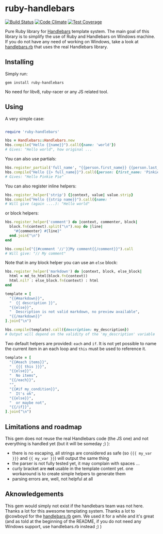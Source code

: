 ruby-handlebars
===============

[![Build Status](https://travis-ci.org/vincent-psarga/ruby-handlebars.svg?branch=master)](https://travis-ci.org/vincent-psarga/ruby-handlebars)
[![Code Climate](https://codeclimate.com/github/vincent-psarga/ruby-handlebars/badges/gpa.svg)](https://codeclimate.com/github/vincent-psarga/ruby-handlebars)
[![Test Coverage](https://codeclimate.com/github/vincent-psarga/ruby-handlebars/badges/coverage.svg)](https://codeclimate.com/github/vincent-psarga/ruby-handlebars)

Pure Ruby library for [Handlebars](http://handlebarsjs.com/) template system.
The main goal of this library is to simplify the use of Ruby and Handlebars on Windows machine. If you do not have any need of working on Windows, take a look at [handlebars.rb](https://github.com/cowboyd/handlebars.rb) that uses the real Handlebars library.

Installing
----------

Simply run:

```shell
gem install ruby-handlebars
```

No need for libv8, ruby-racer or any JS related tool.

Using
-----

A very simple case:

```ruby

require 'ruby-handlebars'

hbs = Handlebars::Handlebars.new
hbs.compile("Hello {{name}}").call({name: 'world'})
# Gives: "Hello world", how original ...
```

You can also use partials:

```ruby
hbs.register_partial('full_name', "{{person.first_name}} {{person.last_name}}")
hbs.compile("Hello {{> full_name}}").call({person: {first_name: 'Pinkie', last_name: 'Pie'}})
# Gives: "Hello Pinkie Pie"
```

You can also register inline helpers:

```ruby
hbs.register_helper('strip') {|context, value| value.strip}
hbs.compile("Hello {{strip name}}").call({name: '                       world     '})
# Will give (again ....): "Hello world"
```

or block helpers:

```ruby
hbs.register_helper('comment') do |context, commenter, block|
  block.fn(context).split("\n").map do |line|
    "#{commenter} #{line}"
  end.join("\n")
end

hbs.compile("{{#comment '//'}}My comment{{/comment}}").call
# Will give: "// My comment"
```

Note that in any block helper you can use an ``else`` block:

```ruby
hbs.register_helper('markdown') do |context, block, else_block|
  html = md_to_html(block.fn(context))
  html.nil? : else_block.fn(context) : html
end

template = [
  "{{#markdown}}",
  "  {{ description }}",
  "{{else}}",
  "  Description is not valid markdown, no preview available",
  "{{/markdown}}"
].join("\n")

hbs.compile(template).call({description: my_description})
# Output will depend on the validity of the 'my_description' variable
```

Two default helpers are provided: ``each`` and ``if``. It is not yet possible to name the current item in an each loop and ``this`` must be used to reference it.

```ruby
template = [
  "{{#each items}}",
  "  {{{ this }}}",
  "{{else}}",
  "  No items",
  "{{/each}}",
  "",
  "{{#if my_condition}}",
  "  It's ok",
  "{{else}}",
  "  or maybe not",
  "{{/if}}",
].join("\n")
```

Limitations and roadmap
-----------------------

This gem does not reuse the real Handlebars code (the JS one) and not everything is handled yet (but it will be someday ;) ):

 - there is no escaping, all strings are considered as safe (so ``{{{ my_var }}}`` and ``{{ my_var }}``) will output the same thing
 - the parser is not fully tested yet, it may complain with spaces ...
 - curly bracket are __not__ usable in the template content yet. one workaround is to create simple helpers to generate them
 - parsing errors are, well, not helpful at all

Aknowledgements
---------------

This gem would simply not exist if the handlebars team was not here. Thanks a lot for this awesome templating system.
Thanks a lot to @cowboyd for the [handlebars.rb](https://github.com/cowboyd/handlebars.rb) gem. We used it for a while and it's great (and as told at the beginning of the README, if you do not need any Windows support, use handlebars.rb instead ;) )

